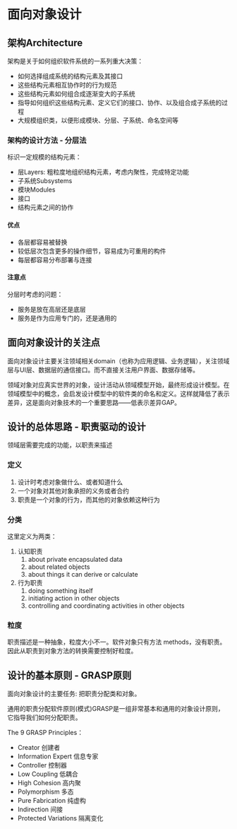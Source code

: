 # 面向对象设计

## 架构Architecture
架构是关于如何组织软件系统的一系列重大决策：
* 如何选择组成系统的结构元素及其接口
* 这些结构元素相互协作时的行为规范
* 这些结构元素如何组合成逐渐变大的子系统
* 指导如何组织这些结构元素、定义它们的接口、协作、以及组合成子系统的过程
* 大规模组织类，以便形成模块、分层、子系统、命名空间等

### 架构的设计方法 - 分层法
标识一定规模的结构元素：
* 层Layers: 粗粒度地组织结构元素，考虑内聚性，完成特定功能
* 子系统Subsystems
* 模块Modules
* 接口
* 结构元素之间的协作

#### 优点
* 各层都容易被替换
* 较低层次包含更多的操作细节，容易成为可重用的构件
* 每层都容易分布部署与连接

#### 注意点
分层时考虑的问题：
* 服务是放在高层还是底层
* 服务是作为应用专门的，还是通用的

## 面向对象设计的关注点
面向对象设计主要关注领域相关domain（也称为应用逻辑、业务逻辑），关注领域层与UI层、数据层的通信接口。而不直接关注用户界面、数据存储等。

领域对象对应真实世界的对象，设计活动从领域模型开始，最终形成设计模型。在领域模型中的概念，会启发设计模型中的软件类的命名和定义。这样就降低了表示差异，这是面向对象技术的一个重要思路——低表示差异GAP。

## 设计的总体思路 - 职责驱动的设计
领域层需要完成的功能，以职责来描述

### 定义
1. 设计时考虑对象做什么、或者知道什么
2. 一个对象对其他对象承担的义务或者合约
3. 职责是一个对象的行为，而其他的对象依赖这种行为

### 分类
这里定义为两类：
1. 认知职责
   1. about private encapsulated data
   2. about related objects
   3. about things it can derive or calculate
2. 行为职责
   1. doing something itself
   2. initiating action in other objects
   3. controlling and coordinating activities in other objects

### 粒度
职责描述是一种抽象，粒度大小不一。软件对象只有方法 methods，没有职责。因此从职责到对象方法的转换需要控制好粒度。

## 设计的基本原则 - GRASP原则
面向对象设计的主要任务: 把职责分配类和对象。

通用的职责分配软件原则(模式)GRASP是一组非常基本和通用的对象设计原则，它指导我们如何分配职责。

The 9 GRASP Principles：
* Creator 创建者
* Information Expert 信息专家
* Controller 控制器
* Low Coupling 低耦合
* High Cohesion 高内聚
* Polymorphism 多态
* Pure Fabrication 纯虚构
* Indirection 间接
* Protected Variations 隔离变化